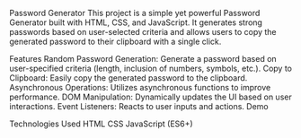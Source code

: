 Password Generator
This project is a simple yet powerful Password Generator built with HTML, CSS, and JavaScript. It generates strong passwords based on user-selected criteria and allows users to copy the generated password to their clipboard with a single click.

Features
Random Password Generation: Generate a password based on user-specified criteria (length, inclusion of numbers, symbols, etc.).
Copy to Clipboard: Easily copy the generated password to the clipboard.
Asynchronous Operations: Utilizes asynchronous functions to improve performance.
DOM Manipulation: Dynamically updates the UI based on user interactions.
Event Listeners: Reacts to user inputs and actions.
Demo

Technologies Used
HTML
CSS
JavaScript (ES6+)
